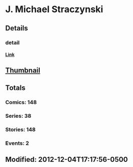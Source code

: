 # J. Michael Straczynski 
## Details
### detail
#### [Link](http://marvel.com/comics/creators/4/j_michael_straczynski?utm_campaign=apiRef&utm_source=225578a89fc76f3d20fbffda5d17a88d)
## [Thumbnail](http://i.annihil.us/u/prod/marvel/i/mg/9/60/4bc44499c2a5c.jpg)
## Totals
### Comics: 148
### Series: 38
### Stories: 148
### Events: 2
## Modified: 2012-12-04T17:17:56-0500